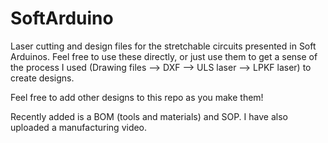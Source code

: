 # SoftArduino
Laser cutting and design files for the stretchable circuits presented in Soft Arduinos.
Feel free to use these directly, or just use them to get a sense of the process I used (Drawing files --> DXF --> ULS laser --> LPKF laser) to create designs. 

Feel free to add other designs to this repo as you make them!

Recently added is a BOM (tools and materials) and SOP. I have also uploaded a manufacturing video. 
